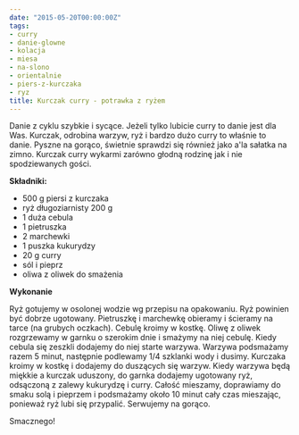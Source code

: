 ```yaml
---
date: "2015-05-20T00:00:00Z"
tags:
- curry
- danie-glowne
- kolacja
- miesa
- na-slono
- orientalnie
- piers-z-kurczaka
- ryz
title: Kurczak curry - potrawka z ryżem
---
```

Danie z cyklu szybkie i sycące. Jeżeli tylko lubicie curry to danie jest dla Was. Kurczak, odrobina warzyw, ryż i bardzo dużo curry to właśnie to danie. Pyszne na gorąco, świetnie sprawdzi się również jako a'la sałatka na zimno. Kurczak curry wykarmi zarówno głodną rodzinę jak i nie spodziewanych gości.

**Składniki:**

* 500 g piersi z kurczaka
* ryż długoziarnisty 200 g
* 1 duża cebula
* 1 pietruszka
* 2 marchewki
* 1 puszka kukurydzy
* 20 g curry
* sól i pieprz
* oliwa z oliwek do smażenia

**Wykonanie**

Ryż gotujemy w osolonej wodzie wg przepisu na opakowaniu. Ryż powinien być dobrze ugotowany. Pietruszkę i marchewkę obieramy i ścieramy na tarce (na grubych oczkach). Cebulę kroimy w kostkę. Oliwę z oliwek rozgrzewamy w garnku o szerokim dnie i smażymy na niej cebulę. Kiedy cebula się zeszkli dodajemy do niej starte warzywa. Warzywa podsmażamy razem 5 minut, następnie podlewamy 1/4 szklanki wody i dusimy. Kurczaka kroimy w kostkę i dodajemy do duszących się warzyw. Kiedy warzywa będą miękkie a kurczak uduszony, do garnka dodajemy ugotowany ryż, odsączoną z zalewy kukurydzę i curry. Całość mieszamy, doprawiamy do smaku solą i pieprzem i podsmażamy około 10 minut cały czas mieszając, ponieważ ryż lubi się przypalić. Serwujemy na gorąco.

Smacznego!